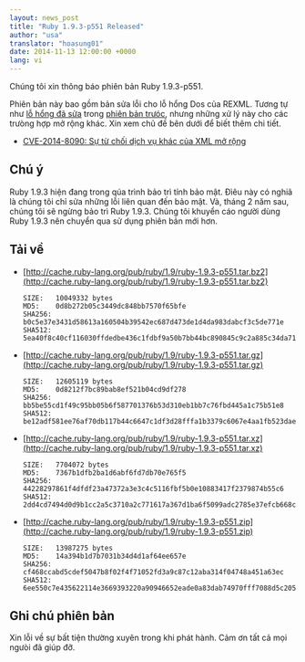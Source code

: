 ```yaml
---
layout: news_post
title: "Ruby 1.9.3-p551 Released"
author: "usa"
translator: "hoasung01"
date: 2014-11-13 12:00:00 +0000
lang: vi
---
```


Chúng tôi xin thông báo phiên bản Ruby 1.9.3-p551.

Phiên bản này bao gồm bản sửa lỗi cho lỗ hổng Dos của REXML.
Tương tự như 
[lỗ hổng đã sửa](https://www.ruby-lang.org/en/news/2014/10/27/rexml-dos-cve-2014-8080/)
trong [phiên bản trưóc](https://www.ruby-lang.org/en/news/2014/10/27/ruby-1-9-3-p550-is-released/),
nhưng những xử lý này cho các trưòng hợp mở rộng khác.
Xin xem chủ đề bên dưới để biết thêm chi tiết.

* [CVE-2014-8090: Sự từ chối dịch vụ khác của XML mở rộng](https://www.ruby-lang.org/vi/news/2014/11/13/rexml-dos-cve-2014-8090/)


## Chú ý

Ruby 1.9.3 hiện đang trong qúa trình bảo trì tính bảo mật.
Đìêu này có nghiã là chúng tôi chỉ sửa những lỗi liên quan đến bảo mật.
Và, tháng 2 năm sau, chúng tôi sẽ ngừng bảo trì Ruby 1.9.3.
Chúng tôi khuyển cáo người dùng Ruby 1.9.3 nên chuyển qua sử dụng phiên bản mới hơn.


## Tải về

* [http://cache.ruby-lang.org/pub/ruby/1.9/ruby-1.9.3-p551.tar.bz2](http://cache.ruby-lang.org/pub/ruby/1.9/ruby-1.9.3-p551.tar.bz2)

      SIZE:   10049332 bytes
      MD5:    0d8b272b05c3449dc848bb7570f65bfe
      SHA256: b0c5e37e3431d58613a160504b39542ec687d473de1d4da983dabcf3c5de771e
      SHA512: 5ea40f8c40cf116030ffdedbe436c1fdbf9a50b7bb44bc890845c9c2a885c34da711bc1a9e9694788c2f4710f7e6e0adc4410aec1ab18a25a27168f25ac3d68c

* [http://cache.ruby-lang.org/pub/ruby/1.9/ruby-1.9.3-p551.tar.gz](http://cache.ruby-lang.org/pub/ruby/1.9/ruby-1.9.3-p551.tar.gz)

      SIZE:   12605119 bytes
      MD5:    0d8212f7bc89bab8ef521b04cd9df278
      SHA256: bb5be55cd1f49c95bb05b6f587701376b53d310eb1bb7c76fbd445a1c75b51e8
      SHA512: be12adf581ee76af70db117b44c6647c1df3d28fffa1b3379c6067e4aa1fb523dae7c9b130a51dcdcff268a8ee21a3d74f6f946135fb3ac6b90664f0a9df4a08

* [http://cache.ruby-lang.org/pub/ruby/1.9/ruby-1.9.3-p551.tar.xz](http://cache.ruby-lang.org/pub/ruby/1.9/ruby-1.9.3-p551.tar.xz)

      SIZE:   7704072 bytes
      MD5:    7367b1dfb2ba1d6abf6fd7db70e765f5
      SHA256: 44228297861f4dfdf23a47372a3e3c4c5116fbf5b0e10883417f2379874b55c6
      SHA512: 2dd4cd7494d0d9b1cc2a5c3710a2c771617a367d1ba6f5099adc2785e37efcb668c6508780562359a4a4c83733e349aa5cb4f8532e1f334f9f96543670d35729

* [http://cache.ruby-lang.org/pub/ruby/1.9/ruby-1.9.3-p551.zip](http://cache.ruby-lang.org/pub/ruby/1.9/ruby-1.9.3-p551.zip)

      SIZE:   13987275 bytes
      MD5:    14a394b1d7b7031b34d4d1af64ee657e
      SHA256: cf468ccabd5cdef5047b8f02f4f71052fd3a9c87c12aba314f04748a451a63ec
      SHA512: 6ee550c7e435622114e3669393220a90946652eade0a83dab74970fff7088d5c2051bee9c272e2e6eccc36885b4f64928fc2d27c36584c1cc8dac91ce730d3ea

## Ghi chú phiên bản

Xin lỗi về sự bất tiện thường xuyên trong khi phát hành.
Cảm ơn tất cả mọi ngưòi đã giúp đỡ.
